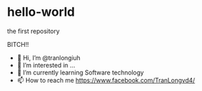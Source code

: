 # hello-world
the first repository

BITCH!!

- 👋 Hi, I’m @tranlongiuh
- 👀 I’m interested in ...
- 🌱 I’m currently learning Software technology
- 📫 How to reach me https://www.facebook.com/TranLongvd4/
